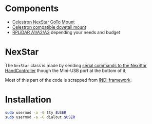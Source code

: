# Components

* [Celestron NexStar GoTo Mount](https://www.ebay.com/itm/Celestron-Astro-Fi-Computerized-GoTo-Mount-Complete-Mount-NEW/402029171407?_trkparms=aid%3D111001%26algo%3DREC.SEED%26ao%3D1%26asc%3D20160811114145%26meid%3Dac0b70c81d164dd9bf6b6775530718f0%26pid%3D100667%26rk%3D2%26rkt%3D8%26mehot%3Dnone%26sd%3D303235523326%26itm%3D402029171407%26pmt%3D0%26noa%3D1%26pg%3D2334524&_trksid=p2334524.c100667.m2042)
* [Celestron compatible dovetail mount](https://www.amazon.com/gp/product/B07LGN4K6L/ref=ppx_yo_dt_b_asin_title_o02_s00?ie=UTF8&psc=1)
* [RPLiDAR A1/A2/A3](https://www.dfrobot.com/search-RPLIDAR.html) depending your needs and budget

# NexStar 

The `NexStar` class is made by sending [serial commands to the NexStar HandController](http://www.nexstarsite.com/download/manuals/NexStarCommunicationProtocolV1.2.zip) though the Mini-USB port at the bottom of it;

Most of this part of the code is scrapped from [INDI framework](https://github.com/jochym/indi-base/blob/master/libindi/obsolete/celestronprotocol.h).

# Installation

```bash
sudo usermod -a -G tty $USER
sudo usermod -a -G dialout $USER
```